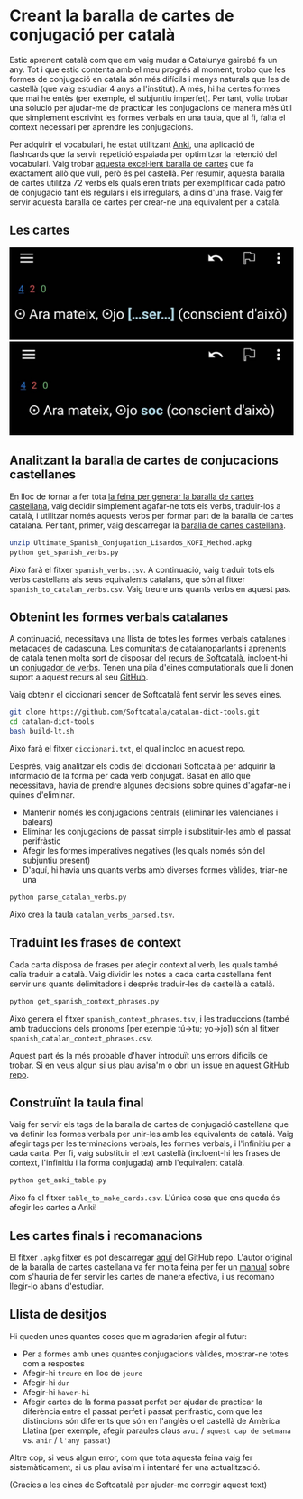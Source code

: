# Creant la baralla de cartes de conjugació per català

Estic aprenent català com que em vaig mudar a Catalunya gairebé fa un any. Tot i que estic contenta amb el meu progrés al moment, trobo que  les formes de conjugació en català són més difícils i menys naturals que les de castellà (que vaig estudiar 4 anys a l'institut). A més, hi ha certes formes que mai he entès (per exemple, el subjuntiu imperfet). Per tant, volia trobar una solució per ajudar-me de practicar les conjugacions de manera més útil que simplement escrivint les formes verbals en una taula, que al fi, falta el context necessari per aprendre les conjugacions.

Per adquirir el vocabulari, he estat utilitzant [Anki](https://ankiweb.net/), una aplicació de flashcards que fa servir repetició espaiada per optimitzar la retenció del vocabulari. Vaig trobar [aquesta excel·lent baralla de cartes](https://ankiweb.net/shared/info/638411848) que fa exactament allò que vull, però és pel castellà. Per resumir, aquesta baralla de cartes utilitza 72 verbs els quals eren triats per exemplificar cada patró de conjugació tant els regulars i els irregulars, a dins d'una frase. Vaig fer servir aquesta baralla de cartes per crear-ne una equivalent per a català.

## Les cartes

![](img/ex_2.jpeg)
![](img/ex_1.jpeg)


## Analitzant la baralla de cartes de conjucacions castellanes

En lloc de tornar a fer tota [la feina per generar la baralla de cartes castellana](https://www.asiteaboutnothing.net/ultimate-spanish-conjugation-verb-set.php), vaig decidir simplement agafar-ne tots els verbs, traduir-los a català, i utilitzar només aquests verbs per formar part de la baralla de cartes catalana. Per tant, primer, vaig descarregar la [baralla de cartes castellana](https://ankiweb.net/shared/info/638411848).

```bash
unzip Ultimate_Spanish_Conjugation_Lisardos_KOFI_Method.apkg
python get_spanish_verbs.py
```

Això farà el fitxer `spanish_verbs.tsv`. A continuació, vaig traduir tots els verbs castellans als seus equivalents catalans, que són al fitxer `spanish_to_catalan_verbs.csv`. Vaig treure uns quants verbs en aquest pas.

## Obtenint les formes verbals catalanes

A continuació, necessitava una llista de totes les formes verbals catalanes i metadades de cadascuna. Les comunitats de catalanoparlants i aprenents de català tenen molta sort de disposar del [recurs de Softcatalà](https://www.softcatala.org/), incloent-hi un [conjugador de verbs](https://www.softcatala.org/conjugador-de-verbs/). Tenen una pila d'eines computationals que li donen suport a aquest recurs al seu [GitHub](https://github.com/Softcatala/catalan-dict-tools/).

Vaig obtenir el diccionari sencer de Softcatalà fent servir les seves eines.
```bash
git clone https://github.com/Softcatala/catalan-dict-tools.git
cd catalan-dict-tools
bash build-lt.sh
```

Això farà el fitxer `diccionari.txt`, el qual incloc en aquest repo.

Després, vaig analitzar els codis del diccionari Softcatalà per adquirir la informació de la forma per cada verb conjugat. Basat en allò que necessitava, havia de prendre algunes decisions sobre quines d'agafar-ne i quines d'eliminar.

* Mantenir només les conjugacions centrals (eliminar les valencianes i balears)
* Eliminar les conjugacions de passat simple i substituir-les amb el passat perifràstic
* Afegir les formes imperatives negatives (les quals només són del subjuntiu present)
* D'aquí, hi havia uns quants verbs amb diverses formes vàlides, triar-ne una

```bash
python parse_catalan_verbs.py
```

Això crea la taula `catalan_verbs_parsed.tsv`.

## Traduint les frases de context

Cada carta disposa de frases per afegir context al verb, les quals també calia traduir a català. Vaig dividir les notes a cada carta castellana fent servir uns quants delimitadors i després traduir-les de castellà a català.

```bash
python get_spanish_context_phrases.py
```

Això genera el fitxer `spanish_context_phrases.tsv`, i les traduccions (també amb traduccions dels pronoms [per exemple tú->tu; yo->jo]) són al fitxer `spanish_catalan_context_phrases.csv`.

Aquest part és la més probable d'haver introduït uns errors difícils de trobar. Si en veus algun si us plau avisa'm o obri un issue en [aquest GitHub repo](https://github.com/fairliereese/catalan_conjugation_deck).

## Construïnt la taula final

Vaig fer servir els tags de la baralla de cartes de conjugació castellana que va definir les formes verbals per unir-les amb les equivalents de català. Vaig afegir tags per les terminacions verbals, les formes verbals, i l'infinitiu per a cada carta. Per fi, vaig substituir el text castellà (incloent-hi les frases de context, l'infinitiu i la forma conjugada) amb l'equivalent català.


```bash
python get_anki_table.py
```

Això fa el fitxer `table_to_make_cards.csv`. L'única cosa que ens queda és afegir les cartes a Anki!

## Les cartes finals i recomanacions

El fitxer `.apkg` fitxer es pot descarregar [aquí](https://github.com/fairliereese/catalan_conjugation_deck/blob/main/catal%C3%A0_conjugaci%C3%B3.apkg) del GitHub repo. L'autor original de la baralla de cartes castellana va fer molta feina per fer un [manual](https://www.asiteaboutnothing.net/w_ultimate_spanish_conjugation.php#how) sobre com s'hauria de fer servir les cartes de manera efectiva, i us recomano llegir-lo abans d'estudiar.

## Llista de desitjos

Hi queden unes quantes coses que m'agradarien afegir al futur:
* Per a formes amb unes quantes conjugacions vàlides, mostrar-ne totes com a respostes
* Afegir-hi `treure` en lloc de `jeure`
* Afegir-hi `dur`
* Afegir-hi `haver-hi`
* Afegir cartes de la forma passat perfet per ajudar de practicar la diferència entre el passat perfet i passat perifràstic, com que les distincions són diferents que són en l'anglès o el castellà de Amèrica Llatina (per exemple, afegir paraules claus `avui` / `aquest cap de setmana` vs. `ahir` / `l'any passat`)

Altre cop, si veus algun error, com que tota aquesta feina vaig fer sistemàticament, si us plau avisa'm i intentaré fer una actualització.

(Gràcies a les eines de Softcatalà per ajudar-me corregir aquest text)
